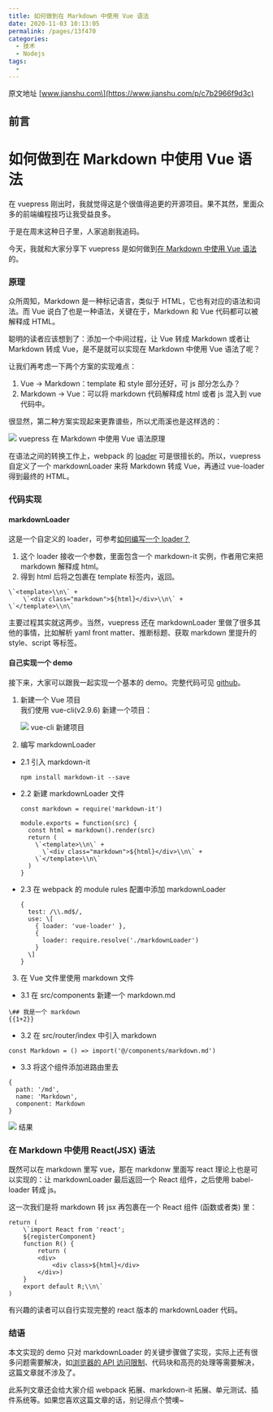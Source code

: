 ```yaml
---
title: 如何做到在 Markdown 中使用 Vue 语法
date: 2020-11-03 10:13:05
permalink: /pages/13f470
categories: 
  - 技术
  - Nodejs
tags: 
  - 
---
```

 原文地址 \[www.jianshu.com\](https://www.jianshu.com/p/c7b2966f9d3c)

前言
--
# 如何做到在 Markdown 中使用 Vue 语法

在 vuepress 刚出时，我就觉得这是个很值得追更的开源项目。果不其然，里面众多的前端编程技巧让我受益良多。

于是在周末这种日子里，人家追剧我追码。

今天，我就和大家分享下 vuepress 是如何做到[在 Markdown 中使用 Vue 语法](https://vuepress.docschina.org/guide/using-vue.html)的。

<!-- more -->

### 原理

众所周知，Markdown 是一种标记语言，类似于 HTML，它也有对应的语法和词法。而 Vue 说白了也是一种语法，关键在于，Markdown 和 Vue 代码都可以被解释成 HTML。

聪明的读者应该想到了：添加一个中间过程，让 Vue 转成 Markdown 或者让 Markdown 转成 Vue，是不是就可以实现在 Markdown 中使用 Vue 语法了呢？

让我们再考虑一下两个方案的实现难点：

1.  Vue -> Markdown：template 和 style 部分还好，可 js 部分怎么办？
2.  Markdown -> Vue：可以将 markdown 代码解释成 html 或者 js 混入到 vue 代码中。

很显然，第二种方案实现起来更靠谱些，所以尤雨溪也是这样选的：

  

![](http://upload-images.jianshu.io/upload_images/4762028-f620c95098797bbd.png) vuepress 在 Markdown 中使用 Vue 语法原理

在语法之间的转换工作上，webpack 的 [loader](https://webpack.docschina.org/concepts/loaders) 可是很擅长的。所以，vuepress 自定义了一个 markdownLoader 来将 Markdown 转成 Vue，再通过 vue-loader 得到最终的 HTML。

### 代码实现

#### markdownLoader

这是一个自定义的 loader，可参考[如何编写一个 loader？](https://webpack.docschina.org/contribute/writing-a-loader/)

1.  这个 loader 接收一个参数，里面包含一个 markdown-it 实例，作者用它来把 markdown 解释成 html。
2.  得到 html 后将之包裹在 template 标签内，返回。

```
\`<template>\\n\` +
    \`<div class="markdown">${html}</div>\\n\` +
\`</template>\\n\`
```

主要过程其实就这两步。当然，vuepress 还在 markdownLoader 里做了很多其他的事情，比如解析 yaml front matter、推断标题、获取 markdown 里提升的 style、script 等标签。

#### 自己实现一个 demo

接下来，大家可以跟我一起实现一个基本的 demo。完整代码可见 [github](https://github.com/LinFeng1997/vuepress-source-learning/tree/vue-markdown-demo)。

1.  新建一个 Vue 项目  
    我们使用 vue-cli(v2.9.6) 新建一个项目：
    
    ![](http://upload-images.jianshu.io/upload_images/4762028-07426457ca9eed44.png) vue-cli 新建项目
2.  编写 markdownLoader
    

*   2.1 引入 markdown-it
    
    ```
    npm install markdown-it --save
    ```
    
*   2.2 新建 markdownLoader 文件
    
    ```
    const markdown = require('markdown-it')
    
    module.exports = function(src) {
      const html = markdown().render(src)
      return (
        \`<template>\\n\` +
          \`<div class="markdown">${html}</div>\\n\` +
        \`</template>\\n\`
      )
    }
    ```
    
*   2.3 在 webpack 的 module rules 配置中添加 markdownLoader
    
    ```
    {
      test: /\\.md$/,
      use: \[
        { loader: 'vue-loader' },
        {
          loader: require.resolve('./markdownLoader')
        }
      \]
    }
    ```
    

3.  在 Vue 文件里使用 markdown 文件

*   3.1 在 src/components 新建一个 markdown.md

```
\## 我是一个 markdown 
{{1+2}}
```

*   3.2 在 src/router/index 中引入 markdown

```
const Markdown = () => import('@/components/markdown.md')
```

*   3.3 将这个组件添加进路由里去

```
{
  path: '/md',
  name: 'Markdown',
  component: Markdown
}
```

![](http://upload-images.jianshu.io/upload_images/4762028-5b0a6f99022fd8ea.png) 结果

### 在 Markdown 中使用 React(JSX) 语法

既然可以在 markdown 里写 vue，那在 markdonw 里面写 react 理论上也是可以实现的：让 markdownLoader 最后返回一个 React 组件，之后使用 babel-loader 转成 js。

这一次我们是将 markdown 转 jsx 再包裹在一个 React 组件 (函数或者类) 里：

```
return (
    \`import React from 'react';
    ${registerComponent}
    function R() {
        return (
        <div>
            <div class>${html}</div>
        </div>)
    }
    export default R;\\n\`
)
```

有兴趣的读者可以自行实现完整的 react 版本的 markdownLoader 代码。

### 结语

本文实现的 demo 只对 markdownLoader 的关键步骤做了实现，实际上还有很多问题需要解决，如[浏览器的 API 访问限制](https://vuepress.docschina.org/guide/using-vue.html#%E6%B5%8F%E8%A7%88%E5%99%A8-api-%E8%AE%BF%E9%97%AE%E9%99%90%E5%88%B6)、代码块和高亮的处理等需要解决，这篇文章就不涉及了。

此系列文章还会给大家介绍 webpack 拓展、markdown-it 拓展、单元测试、插件系统等。如果您喜欢这篇文章的话，别记得点个赞噢~